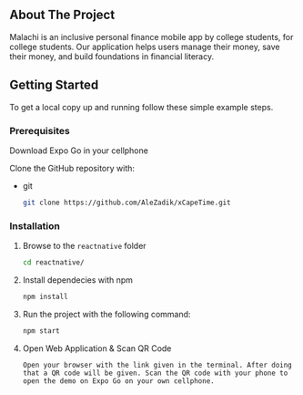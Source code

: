 ## About The Project

Malachi is an inclusive personal finance mobile app by college students, for college students. Our application helps users manage their money, save their money, and build foundations in financial literacy.

## Getting Started

To get a local copy up and running follow these simple example steps.

### Prerequisites

Download Expo Go in your cellphone

Clone the GitHub repository with:

* git
  ```sh
  git clone https://github.com/AleZadik/xCapeTime.git
  ```


### Installation

1. Browse to the `reactnative` folder
   ```sh
   cd reactnative/
   ```
2. Install dependecies with npm
   ```sh
   npm install
   ```
3. Run the project with the following command:
   ```sh
   npm start
   ```
4. Open Web Application & Scan QR Code
   ```text
   Open your browser with the link given in the terminal. After doing that a QR code will be given. Scan the QR code with your phone to open the demo on Expo Go on your own cellphone.
   ```
